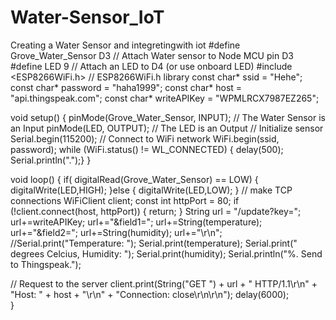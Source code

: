 # Water-Sensor_IoT
Creating a Water Sensor and integretingwith iot
#define Grove_Water_Sensor D3 // Attach Water sensor to Node MCU pin D3
#define LED 9 // Attach an LED to D4 (or use onboard LED)
#include <ESP8266WiFi.h> // ESP8266WiFi.h library
const char* ssid     = "Hehe";
const char* password = "haha1999";
const char* host = "api.thingspeak.com";
const char* writeAPIKey = "WPMLRCX7987EZ265";

void setup() {
   pinMode(Grove_Water_Sensor, INPUT); // The Water Sensor is an Input
   pinMode(LED, OUTPUT); // The LED is an Output
   // Initialize sensor
   Serial.begin(115200);
   //  Connect to WiFi network
   WiFi.begin(ssid, password);
   while (WiFi.status() != WL_CONNECTED) {
   delay(500);
   Serial.println(".");}
}

void loop() {
   if( digitalRead(Grove_Water_Sensor) == LOW) {
      digitalWrite(LED,HIGH);
   }else {
      digitalWrite(LED,LOW);
   }
// make TCP connections
  WiFiClient client;
  const int httpPort = 80;
  if (!client.connect(host, httpPort)) {
    return;
  }
  String url = "/update?key=";
  url+=writeAPIKey;
  url+="&field1=";
  url+=String(temperature);
  url+="&field2=";
  url+=String(humidity);
  url+="\r\n";
  //Serial.print("Temperature: ");
                            Serial.print(temperature);
                             Serial.print(" degrees Celcius, Humidity: ");
                             Serial.print(humidity);
                             Serial.println("%. Send to Thingspeak.");
  
  // Request to the server
  client.print(String("GET ") + url + " HTTP/1.1\r\n" +
               "Host: " + host + "\r\n" + 
               "Connection: close\r\n\r\n");
    delay(6000);   
}
